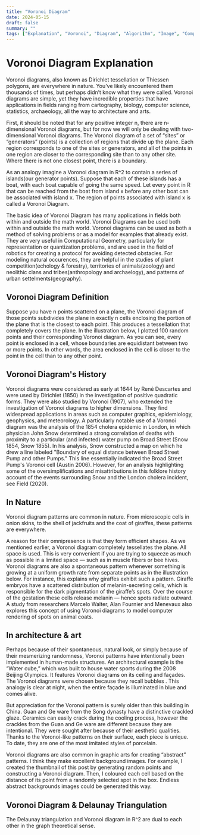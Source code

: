 ```yaml
---
title: "Voronoi Diagram"
date: 2024-05-15
draft: false
summary: ""
tags: ["Explanation", "Voronoi", "Diagram", "Algorithm", "Image", "Computational Geometry"]
---
```


# Voronoi Diagram Explanation

Voronoi diagrams, also known as Dirichlet tessellation or Thiessen polygons, are everywhere in nature. You’ve likely encountered them thousands of times, but perhaps didn’t know what they were called. Voronoi diagrams are simple, yet they have incredible properties that have applications in fields ranging from cartography, biology, computer science, statistics, archaeology, all the way to architecture and arts.

First, it should be noted that for any positive integer n, there are n-dimensional Voronoi diagrams, but for now we will only be dealing with two-dimensional Voronoi diagrams. The Voronoi diagram of a set of “sites” or “generators” (points) is a collection of regions that divide up the plane. Each region corresponds to one of the sites or generators, and all of the points in one region are closer to the corresponding site than to any other site. Where there is not one closest point, there is a boundary.

As an analogy imagine a Voronoi diagram in R^2 to contain a series of islands(our generator points). Suppose that each of these islands has a boat, with each boat capable of going the same speed. Let every point in R that can be reached from the boat from island x before any other boat can be associated with island x. The region of points associated with island x is called a Voronoi Diagram.

The basic idea of Voronoi Diagram has many applications in fields both within and outside the math world. Voronoi Diagrams can be used both within and outside the math world. Voronoi diagrams can be used as both a method of solving problems or as a model for examples that already exist. They are very useful in Computational Geometry, particularly for representation or quantization problems, and are used in the field of robotics for creating a protocol for avoiding detected obstacles. For modeling natural occurences, they are helpful in the studies of plant competition(echology & forestry), territories of animals(zoology) and neolithic clans and tribes(anthropology and archaelogy), and patterns of urban settelments(geography).

## Voronoi Diagram Definition

Suppose you have n points scattered on a plane, the Voronoi diagram of those points subdivides the plane in exactly n cells enclosing the portion of the plane that is the closest to each point. This produces a tessellation that completely covers the plane. In the illustration below, I plotted 100 random points and their corresponding Voronoi diagram. As you can see, every point is enclosed in a cell, whose boundaries are equidistant between two or more points. In other words, the area enclosed in the cell is closer to the point in the cell than to any other point.

## Voronoi Diagram's History

Voronoi diagrams were considered as early at 1644 by René Descartes and were used by Dirichlet (1850) in the investigation of positive quadratic forms. They were also studied by Voronoi (1907), who extended the investigation of Voronoi diagrams to higher dimensions. They find widespread applications in areas such as computer graphics, epidemiology, geophysics, and meteorology. A particularly notable use of a Voronoi diagram was the analysis of the 1854 cholera epidemic in London, in which physician John Snow determined a strong correlation of deaths with proximity to a particular (and infected) water pump on Broad Street (Snow 1854, Snow 1855). In his analysis, Snow constructed a map on which he drew a line labeled "Boundary of equal distance between Broad Street Pump and other Pumps." This line essentially indicated the Broad Street Pump's Voronoi cell (Austin 2006). However, for an analysis highlighting some of the oversimplifications and misattributions in this folklore history account of the events surrounding Snow and the London cholera incident, see Field (2020).

## In Nature

Voronoi diagram patterns are common in nature. From microscopic cells in onion skins, to the shell of jackfruits and the coat of giraffes, these patterns are everywhere.

A reason for their omnipresence is that they form efficient shapes. As we mentioned earlier, a Voronoi diagram completely tessellates the plane. All space is used. This is very convenient if you are trying to squeeze as much as possible in a limited space — such as in muscle fibers or bee hives. Voronoi diagrams are also a spontaneous pattern whenever something is growing at a uniform growth rate from separate points as in the illustration below. For instance, this explains why giraffes exhibit such a pattern. Giraffe embryos have a scattered distribution of melanin-secreting cells, which is responsible for the dark pigmentation of the giraffe’s spots. Over the course of the gestation these cells release melanin — hence spots radiate outward. A study from researchers Marcelo Walter, Alan Fournier and Menevaux also explores this concept of using Voronoi diagrams to model computer rendering of spots on animal coats.

## In architecture & art

Perhaps because of their spontaneous, natural look, or simply because of their mesmerizing randomness, Voronoi patterns have intentionally been implemented in human-made structures. An architectural example is the “Water cube,” which was built to house water sports during the 2008 Beijing Olympics. It features Voronoi diagrams on its ceiling and façades. The Voronoi diagrams were chosen because they recall bubbles . This analogy is clear at night, when the entire façade is illuminated in blue and comes alive.

But appreciation for the Voronoi pattern is surely older than this building in China. Guan and Ge ware from the Song dynasty have a distinctive crackled glaze. Ceramics can easily crack during the cooling process, however the crackles from the Guan and Ge ware are different because they are intentional. They were sought after because of their aesthetic qualities. Thanks to the Voronoi-like patterns on their surface, each piece is unique. To date, they are one of the most imitated styles of porcelain.

Voronoi diagrams are also common in graphic arts for creating “abstract” patterns. I think they make excellent background images. For example, I created the thumbnail of this post by generating random points and constructing a Voronoi diagram. Then, I coloured each cell based on the distance of its point from a randomly selected spot in the box. Endless abstract backgrounds images could be generated this way.

## Voronoi Diagram & Delaunay Triangulation

The Delaunay triangulation and Voronoi diagram in R^2 are dual to each other in the graph theoretical sense.
